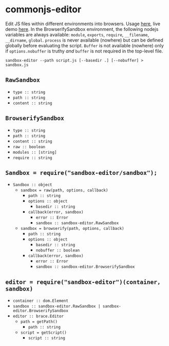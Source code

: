 # commonjs-editor

Edit JS files within different environments into browsers.
Usage [here](/demo), live demo [here](https://cdn.rawgit.com/lachrist/sandbox-editor/fc2558e6/demo/index.html).
In the BrowserifySandbox environment, the following nodejs variables are always available: `module`, `exports`, `require`, `__filename`, `__dirname`, `global`.
`process` is never available (nowhere) but can be defined globally before evaluating the script.
`Buffer` is not available (nowhere) only if `options.nobuffer` is truthy *and* `buffer` is not required in the top-level file.

```
sandbox-editor --path script.js [--basedir .] [--nobuffer] > sandbox.js
```

## `RawSandbox`

* `type :: string`
* `path :: string`
* `content :: string`

## `BrowserifySandbox`

* `type :: string`
* `path :: string`
* `content :: string`
* `raw :: boolean`
* `modules :: [string]`
* `require :: string`

## `Sandbox = require("sandbox-editor/sandbox");`

* `Sandbox :: object`
  * `sandbox = raw(path, options, callback)`
    * `path :: string`
    * `options :: object`
      * `basedir :: string`
    * `callback(error, sandbox)`
      * `error :: Error`
      * `sandbox :: sandbox-editor.RawSandbox`
  * `sandbox = browserify(path, options, callback)`
    * `path :: string`
    * `options :: object`
      * `basedir :: string`
      * `nobuffer :: boolean`
    * `callback(error, sandbox)`
      * `error :: Error`
      * `sandbox :: sandbox-editor.BrowserifySandbox`

## `editor = require("sandbox-editor")(container, sandbox)`

* `container :: dom.Element`
* `sandbox :: sandbox-editor.RawSandbox | sandbox-editor.BrowserifySandbox`
* `editor :: brace.Editor`
  * `path = getPath()`
    * `path :: string`
  * `script = getScript()`
    * `script :: string`
